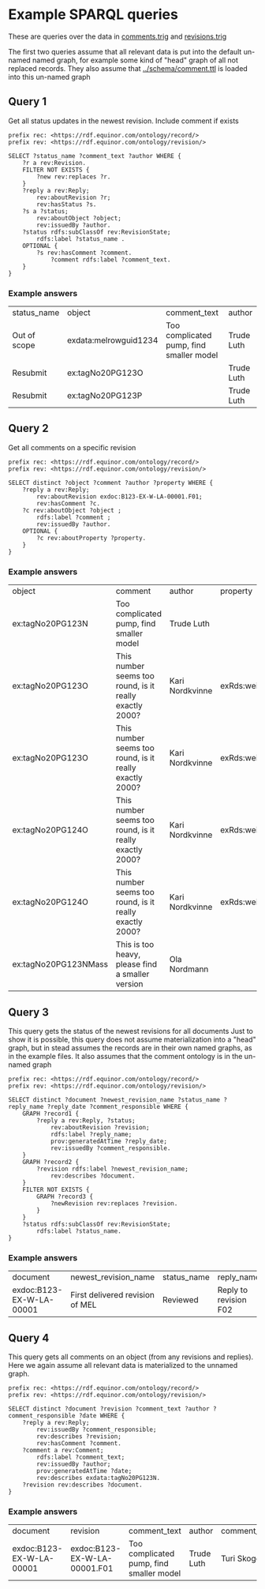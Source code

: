 # Example SPARQL queries
These are queries over the data in [comments.trig]() and [revisions.trig]()

The first two queries assume that all relevant data is put into the default un-named named graph, for example some kind of "head" graph of all not replaced records. 
They also assume that [../schema/comment.ttl]() is loaded into this un-named graph

## Query 1
Get all status updates in the newest revision. Include comment if exists
```sparql
prefix rec: <https://rdf.equinor.com/ontology/record/>
prefix rev: <https://rdf.equinor.com/ontology/revision/>

SELECT ?status_name ?comment_text ?author WHERE {
    ?r a rev:Revision.
    FILTER NOT EXISTS {
        ?new rev:replaces ?r.
    }
    ?reply a rev:Reply;
        rev:aboutRevision ?r;
        rev:hasStatus ?s.
    ?s a ?status;
        rev:aboutObject ?object;
        rev:issuedBy ?author.
    ?status rdfs:subClassOf rev:RevisionState;
        rdfs:label ?status_name .
    OPTIONAL {
        ?s rev:hasComment ?comment.
            ?comment rdfs:label ?comment_text.
    }
}
```
### Example answers
<table>
<tr><td>status_name	   </td><td> object	      </td><td>      comment_text	                 </td><td>           author
<tr><td>Out of scope	</td><td> exdata:melrowguid1234</td><td>	Too complicated pump, find smaller model	</td><td>Trude Luth
<tr><td>Resubmit	</td><td>    ex:tagNo20PG123O	</td><td>	                                    </td><td>    Trude Luth
<tr><td>Resubmit	</td><td>    ex:tagNo20PG123P	</td><td>	                                    </td><td>    Trude Luth
</td></tr></table>

## Query 2
 Get all comments on a specific revision

```sparql
prefix rec: <https://rdf.equinor.com/ontology/record/>
prefix rev: <https://rdf.equinor.com/ontology/revision/>

SELECT distinct ?object ?comment ?author ?property WHERE {
    ?reply a rev:Reply;
        rev:aboutRevision exdoc:B123-EX-W-LA-00001.F01;
        rev:hasComment ?c.
    ?c rev:aboutObject ?object ;
        rdfs:label ?comment ;
        rev:issuedBy ?author.
    OPTIONAL {
        ?c rev:aboutProperty ?property.
    }
}
```

### Example answers 
<table>
<tr>
<td>object	     </td><td>           comment	                                  </td><td>                   author	     </td><td>   property
</tr>
<tr>
<td>ex:tagNo20PG123N</td><td>	    Too complicated pump, find smaller model	        </td><td>         Trude Luth
</tr>
<tr>
<td>ex:tagNo20PG123O</td><td>	    This number seems too round, is it really exactly 2000?</td><td>	Kari Nordkvinne	  </td><td>  exRds:weight_in_kgs
</tr>
<tr>
<td>ex:tagNo20PG123O	    </td><td>This number seems too round, is it really exactly 2000?</td><td>	Kari Nordkvinne	 </td><td>   exRds:weight_in_tons
</tr>
<tr>
<td>ex:tagNo20PG124O</td><td>	    This number seems too round, is it really exactly 2000?</td><td>	Kari Nordkvinne	 </td><td>   exRds:weight_in_kgs
</tr>
<tr>
<td>ex:tagNo20PG124O	  </td><td>  This number seems too round, is it really exactly 2000?</td><td>	Kari Nordkvinne	  </td><td>  exRds:weight_in_tons
</tr>
<tr>
<td>ex:tagNo20PG123NMass</td><td>	This is too heavy, please find a smaller version	   </td><td>      Ola Nordmann
</tr>
</table>


## Query 3
This query gets the status of the newest revisions for all documents
Just to show it is possible, this query does not assume materialization into a "head" graph, but in stead assumes the records are in their own named graphs, as in the example files.
It also assumes that the comment ontology is in the un-named graph

```sparql
prefix rec: <https://rdf.equinor.com/ontology/record/>
prefix rev: <https://rdf.equinor.com/ontology/revision/>

SELECT distinct ?document ?newest_revision_name ?status_name ?reply_name ?reply_date ?comment_responsible WHERE {
    GRAPH ?record1 {
        ?reply a rev:Reply, ?status;
            rev:aboutRevision ?revision;
            rdfs:label ?reply_name;
            prov:generatedAtTime ?reply_date;
            rev:issuedBy ?comment_responsible.
    }
    GRAPH ?record2 {
        ?revision rdfs:label ?newest_revision_name;
            rev:describes ?document.
    }
    FILTER NOT EXISTS {
        GRAPH ?record3 {
            ?newRevision rev:replaces ?revision.
        }
    }
    ?status rdfs:subClassOf rev:RevisionState;
        rdfs:label ?status_name.
}
```
### Example answers
<table>
<tr>
<td>document</td>	<td>newest_revision_name</td> 	<td>status_name</td>	<td>reply_name</td><td>reply_date</td>	<td>comment_responsible</td>
</tr>
<tr>
<td> exdoc:B123-EX-W-LA-00001</td>	<td>First delivered revision of MEL</td>	<td>Reviewed</td>	<td>Reply to revision F02</td>	<td>2023-06-15</td>	<td>Turi Skogen</td>
</tr>
</table>


## Query 4
This query gets all comments on an object (from any revisions and replies). Here we again assume all relevant data is materialized to the unnamed graph. 

```sparql
prefix rec: <https://rdf.equinor.com/ontology/record/>
prefix rev: <https://rdf.equinor.com/ontology/revision/>

SELECT distinct ?document ?revision ?comment_text ?author ?comment_responsible ?date WHERE {
    ?reply a rev:Reply;
        rev:issuedBy ?comment_responsible;
        rev:describes ?revision;
        rev:hasComment ?comment.
    ?comment a rev:Comment;
        rdfs:label ?comment_text;
        rev:issuedBy ?author;
        prov:generatedAtTime ?date;
        rev:describes exdata:tagNo20PG123N.
    ?revision rev:describes ?document.
}
```
### Example answers
<table>
<tr>
<td>document</td>	<td>revision</td> 	<td>comment_text</td>	<td>author</td>	<td>comment_responsible</td><td>date</td>
</tr>
<tr>
<td> exdoc:B123-EX-W-LA-00001</td>	<td>exdoc:B123-EX-W-LA-00001.F01</td>	<td>Too complicated pump, find smaller model</td>	<td>Trude Luth</td>		<td>Turi Skogen</td> <td>2023-06-15</td>
</tr>
</table>
